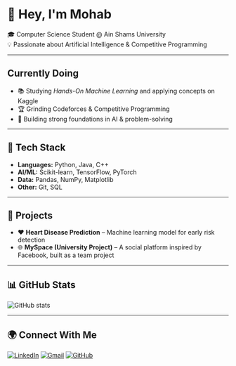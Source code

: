 # 👋 Hey, I'm Mohab  

🎓 Computer Science Student @ Ain Shams University  
💡 Passionate about Artificial Intelligence & Competitive Programming  

---

## Currently Doing
- 📚 Studying *Hands-On Machine Learning* and applying concepts on Kaggle  
- 🏆 Grinding Codeforces & Competitive Programming  
- 📖 Building strong foundations in AI & problem-solving  

---

## 🔧 Tech Stack
- **Languages:** Python, Java, C++  
- **AI/ML:** Scikit-learn, TensorFlow, PyTorch  
- **Data:** Pandas, NumPy, Matplotlib  
- **Other:** Git, SQL  

---

## 📌 Projects
- ❤️ **Heart Disease Prediction** – Machine learning model for early risk detection  
- 🌐 **MySpace (University Project)** – A social platform inspired by Facebook, built as a team project  

---

## 📊 GitHub Stats
![GitHub stats](https://github-readme-stats.vercel.app/api?username=MuhaabDev&show_icons=true&theme=radical)  

---

## 🌍 Connect With Me
[![LinkedIn](https://img.shields.io/badge/LinkedIn-blue?style=flat&logo=linkedin&logoColor=white)](https://www.linkedin.com/in/mohabahmeddd/)  [![Gmail](https://img.shields.io/badge/Email-D14836?style=flat&logo=gmail&logoColor=white)](mailto:mohabahmedwork@gmail.com)  [![GitHub](https://img.shields.io/badge/GitHub-000?style=flat&logo=github&logoColor=white)](https://github.com/MuhaabDev)  
